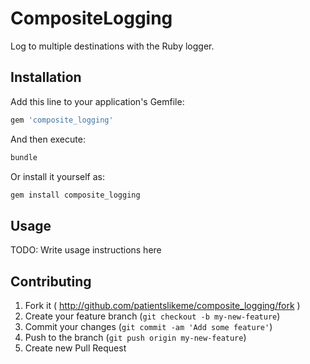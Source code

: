 # CompositeLogging

Log to multiple destinations with the Ruby logger.

## Installation

Add this line to your application's Gemfile:

```ruby
gem 'composite_logging'
```

And then execute:

```bash
bundle
```

Or install it yourself as:

```bash
gem install composite_logging
```

## Usage

TODO: Write usage instructions here

## Contributing

1. Fork it ( http://github.com/patientslikeme/composite_logging/fork )
2. Create your feature branch (`git checkout -b my-new-feature`)
3. Commit your changes (`git commit -am 'Add some feature'`)
4. Push to the branch (`git push origin my-new-feature`)
5. Create new Pull Request
